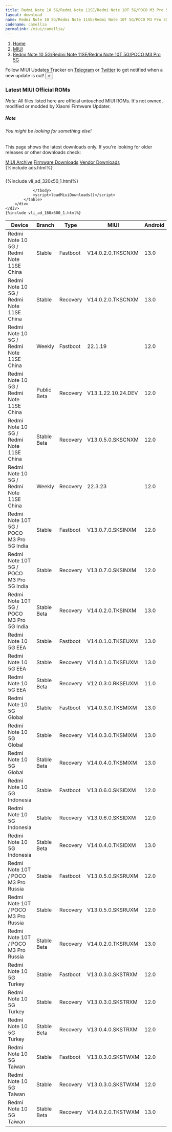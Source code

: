 ```yaml
---
title: Redmi Note 10 5G/Redmi Note 11SE/Redmi Note 10T 5G/POCO M3 Pro 5G (camellia) MIUI Downloads
layout: download
name: Redmi Note 10 5G/Redmi Note 11SE/Redmi Note 10T 5G/POCO M3 Pro 5G
codename: camellia
permalink: /miui/camellia/
---
```

<nav aria-label="breadcrumb">
    <ol class="breadcrumb">
        <li class="breadcrumb-item"><a href="/">Home</a></li>
        <li class="breadcrumb-item"><a href="/miui/">MIUI</a></li>
        <li class="breadcrumb-item active" aria-current="page"><a href="/miui/camellia/">Redmi Note 10 5G/Redmi Note 11SE/Redmi Note 10T 5G/POCO M3 Pro 5G</a></li>
    </ol>
</nav>
<div class="alert alert-primary alert-dismissible fade show" role="alert">
    Follow MIUI Updates Tracker on <a href="https://t.me/MIUIUpdatesTracker" class="alert-link">Telegram</a>
     or <a href="https://twitter.com/MiFwUpdater" class="alert-link">Twitter</a> to get notified when a new update is out!
    <button type="button" class="close" data-dismiss="alert" aria-label="Close">
        <span aria-hidden="true">&times;</span>
    </button>
</div>

### Latest MIUI Official ROMs
*Note*: All files listed here are official untouched MIUI ROMs. It's not owned, modified or modded by Xiaomi Firmware Updater.
<div class="card">
  <div class="card-body">
    <h5 class="card-title">Note</h5>
    <h6 class="card-subtitle mb-2 text-muted">You might be looking for something else!</h6>
    <p class="card-text">This page shows the latest downloads only.
     If you're looking for older releases or other downloads check:</p>
    <a href="/archive/miui/camellia/" class="card-link">MIUI Archive</a>
    <a href="/firmware/camellia/" class="card-link">Firmware Downloads</a>
    <a href="/vendor/camellia/" class="card-link">Vendor Downloads</a>
  </div>
</div>
{%include ads.html%}
<div class="row justify-content-center">
    <div class="col-10">
        <div class="table-responsive-md" style="margin-top: 25px;">
            {%include vli_ad_320x50_1.html%}
            <table id="miui" class="display dt-responsive nowrap compact table table-striped table-hover table-sm">
                <thead class="thead-dark">
                    <tr>
                        <th data-ref="device">Device</th>
                        <th data-ref="branch">Branch</th>
                        <th data-ref="type">Type</th>
                        <th data-ref="miui">MIUI</th>
                        <th data-ref="android">Android</th>
                        <th data-ref="size">Size</th>
                        <th data-ref="size">Date</th>
                        <th data-ref="link">Link</th>
                    </tr>
                </thead>
                <tbody>
                <tr><td>Redmi Note 10 5G / Redmi Note 11SE China</td><td>Stable</td><td>Fastboot</td><td>V14.0.2.0.TKSCNXM</td><td>13.0</td><td>5.8 GB</td><td>2023-03-10</td><td><a href="/miui/camellia/stable/V14.0.2.0.TKSCNXM/">Download</a></td></tr>
<tr><td>Redmi Note 10 5G / Redmi Note 11SE China</td><td>Stable</td><td>Recovery</td><td>V14.0.2.0.TKSCNXM</td><td>13.0</td><td>4.5 GB</td><td>2023-03-17</td><td><a href="/miui/camellia/stable/V14.0.2.0.TKSCNXM/">Download</a></td></tr>
<tr><td>Redmi Note 10 5G / Redmi Note 11SE China</td><td>Weekly</td><td>Fastboot</td><td>22.1.19</td><td>12.0</td><td>5.5 GB</td><td>2022-01-19</td><td><a href="/miui/camellia/weekly/22.1.19/">Download</a></td></tr>
<tr><td>Redmi Note 10 5G / Redmi Note 11SE China</td><td>Public Beta</td><td>Recovery</td><td>V13.1.22.10.24.DEV</td><td>12.0</td><td>4.2 GB</td><td>2022-10-28</td><td><a href="/miui/camellia/public beta/V13.1.22.10.24.DEV/">Download</a></td></tr>
<tr><td>Redmi Note 10 5G / Redmi Note 11SE China</td><td>Stable Beta</td><td>Recovery</td><td>V13.0.5.0.SKSCNXM</td><td>12.0</td><td>4.0 GB</td><td>2022-09-12</td><td><a href="/miui/camellia/stable beta/V13.0.5.0.SKSCNXM/">Download</a></td></tr>
<tr><td>Redmi Note 10 5G / Redmi Note 11SE China</td><td>Weekly</td><td>Recovery</td><td>22.3.23</td><td>12.0</td><td>4.0 GB</td><td>2022-03-24</td><td><a href="/miui/camellia/weekly/22.3.23/">Download</a></td></tr>
<tr><td>Redmi Note 10T 5G / POCO M3 Pro 5G India</td><td>Stable</td><td>Fastboot</td><td>V13.0.7.0.SKSINXM</td><td>12.0</td><td>4.5 GB</td><td>2023-03-02</td><td><a href="/miui/camellia/stable/V13.0.7.0.SKSINXM/">Download</a></td></tr>
<tr><td>Redmi Note 10T 5G / POCO M3 Pro 5G India</td><td>Stable</td><td>Recovery</td><td>V13.0.7.0.SKSINXM</td><td>12.0</td><td>3.1 GB</td><td>2023-03-13</td><td><a href="/miui/camellia/stable/V13.0.7.0.SKSINXM/">Download</a></td></tr>
<tr><td>Redmi Note 10T 5G / POCO M3 Pro 5G India</td><td>Stable Beta</td><td>Recovery</td><td>V14.0.2.0.TKSINXM</td><td>13.0</td><td>3.7 GB</td><td>2023-05-10</td><td><a href="/miui/camellia/stable beta/V14.0.2.0.TKSINXM/">Download</a></td></tr>
<tr><td>Redmi Note 10 5G EEA</td><td>Stable</td><td>Fastboot</td><td>V14.0.1.0.TKSEUXM</td><td>13.0</td><td>5.9 GB</td><td>2023-03-29</td><td><a href="/miui/camellian/stable/V14.0.1.0.TKSEUXM/">Download</a></td></tr>
<tr><td>Redmi Note 10 5G EEA</td><td>Stable</td><td>Recovery</td><td>V14.0.1.0.TKSEUXM</td><td>13.0</td><td>3.8 GB</td><td>2023-04-06</td><td><a href="/miui/camellian/stable/V14.0.1.0.TKSEUXM/">Download</a></td></tr>
<tr><td>Redmi Note 10 5G EEA</td><td>Stable Beta</td><td>Recovery</td><td>V12.0.3.0.RKSEUXM</td><td>11.0</td><td>2.3 GB</td><td>2021-04-28</td><td><a href="/miui/camellian/stable beta/V12.0.3.0.RKSEUXM/">Download</a></td></tr>
<tr><td>Redmi Note 10 5G Global</td><td>Stable</td><td>Fastboot</td><td>V14.0.3.0.TKSMIXM</td><td>13.0</td><td>6.2 GB</td><td>2023-04-24</td><td><a href="/miui/camellian/stable/V14.0.3.0.TKSMIXM/">Download</a></td></tr>
<tr><td>Redmi Note 10 5G Global</td><td>Stable</td><td>Recovery</td><td>V14.0.3.0.TKSMIXM</td><td>13.0</td><td>3.9 GB</td><td>2023-05-05</td><td><a href="/miui/camellian/stable/V14.0.3.0.TKSMIXM/">Download</a></td></tr>
<tr><td>Redmi Note 10 5G Global</td><td>Stable Beta</td><td>Recovery</td><td>V14.0.4.0.TKSMIXM</td><td>13.0</td><td>3.9 GB</td><td>2023-05-23</td><td><a href="/miui/camellian/stable beta/V14.0.4.0.TKSMIXM/">Download</a></td></tr>
<tr><td>Redmi Note 10 5G Indonesia</td><td>Stable</td><td>Fastboot</td><td>V13.0.6.0.SKSIDXM</td><td>12.0</td><td>5.6 GB</td><td>2023-03-06</td><td><a href="/miui/camellian/stable/V13.0.6.0.SKSIDXM/">Download</a></td></tr>
<tr><td>Redmi Note 10 5G Indonesia</td><td>Stable</td><td>Recovery</td><td>V13.0.6.0.SKSIDXM</td><td>12.0</td><td>3.2 GB</td><td>2023-03-13</td><td><a href="/miui/camellian/stable/V13.0.6.0.SKSIDXM/">Download</a></td></tr>
<tr><td>Redmi Note 10 5G Indonesia</td><td>Stable Beta</td><td>Recovery</td><td>V14.0.4.0.TKSIDXM</td><td>13.0</td><td>3.8 GB</td><td>2023-05-18</td><td><a href="/miui/camellian/stable beta/V14.0.4.0.TKSIDXM/">Download</a></td></tr>
<tr><td>Redmi Note 10T / POCO M3 Pro Russia</td><td>Stable</td><td>Fastboot</td><td>V13.0.5.0.SKSRUXM</td><td>12.0</td><td>5.4 GB</td><td>2023-03-06</td><td><a href="/miui/camellian/stable/V13.0.5.0.SKSRUXM/">Download</a></td></tr>
<tr><td>Redmi Note 10T / POCO M3 Pro Russia</td><td>Stable</td><td>Recovery</td><td>V13.0.5.0.SKSRUXM</td><td>12.0</td><td>3.2 GB</td><td>2023-03-17</td><td><a href="/miui/camellian/stable/V13.0.5.0.SKSRUXM/">Download</a></td></tr>
<tr><td>Redmi Note 10T / POCO M3 Pro Russia</td><td>Stable Beta</td><td>Recovery</td><td>V14.0.2.0.TKSRUXM</td><td>13.0</td><td>3.8 GB</td><td>2023-05-22</td><td><a href="/miui/camellian/stable beta/V14.0.2.0.TKSRUXM/">Download</a></td></tr>
<tr><td>Redmi Note 10 5G Turkey</td><td>Stable</td><td>Fastboot</td><td>V13.0.3.0.SKSTRXM</td><td>12.0</td><td>5.4 GB</td><td>2022-11-27</td><td><a href="/miui/camellian/stable/V13.0.3.0.SKSTRXM/">Download</a></td></tr>
<tr><td>Redmi Note 10 5G Turkey</td><td>Stable</td><td>Recovery</td><td>V13.0.3.0.SKSTRXM</td><td>12.0</td><td>3.2 GB</td><td>2022-12-01</td><td><a href="/miui/camellian/stable/V13.0.3.0.SKSTRXM/">Download</a></td></tr>
<tr><td>Redmi Note 10 5G Turkey</td><td>Stable Beta</td><td>Recovery</td><td>V13.0.4.0.SKSTRXM</td><td>12.0</td><td>3.2 GB</td><td>2023-01-13</td><td><a href="/miui/camellian/stable beta/V13.0.4.0.SKSTRXM/">Download</a></td></tr>
<tr><td>Redmi Note 10 5G Taiwan</td><td>Stable</td><td>Fastboot</td><td>V13.0.3.0.SKSTWXM</td><td>12.0</td><td>4.9 GB</td><td>2022-11-27</td><td><a href="/miui/camellian/stable/V13.0.3.0.SKSTWXM/">Download</a></td></tr>
<tr><td>Redmi Note 10 5G Taiwan</td><td>Stable</td><td>Recovery</td><td>V13.0.3.0.SKSTWXM</td><td>12.0</td><td>3.1 GB</td><td>2022-12-01</td><td><a href="/miui/camellian/stable/V13.0.3.0.SKSTWXM/">Download</a></td></tr>
<tr><td>Redmi Note 10 5G Taiwan</td><td>Stable Beta</td><td>Recovery</td><td>V14.0.2.0.TKSTWXM</td><td>13.0</td><td>3.7 GB</td><td>2023-05-22</td><td><a href="/miui/camellian/stable beta/V14.0.2.0.TKSTWXM/">Download</a></td></tr>

                </tbody>
                <script>loadMiuiDownloads()</script>
            </table>
        </div>
    </div>
    {%include vli_ad_160x600_1.html%}
</div>
